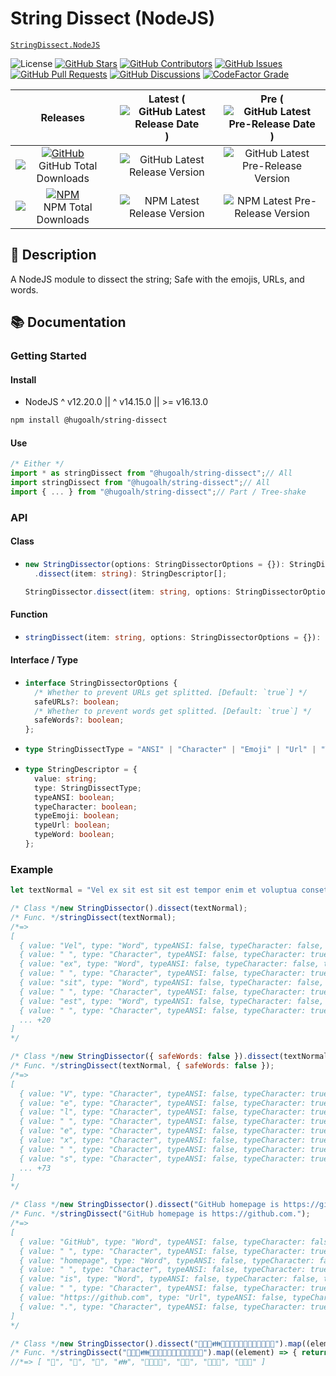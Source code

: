 # String Dissect (NodeJS)

[`StringDissect.NodeJS`](https://github.com/hugoalh-studio/string-dissect-nodejs)

![License](https://img.shields.io/static/v1?label=License&message=MIT&style=flat-square "License")
[![GitHub Stars](https://img.shields.io/github/stars/hugoalh-studio/string-dissect-nodejs?label=Stars&logo=github&logoColor=ffffff&style=flat-square "GitHub Stars")](https://github.com/hugoalh-studio/string-dissect-nodejs/stargazers)
[![GitHub Contributors](https://img.shields.io/github/contributors/hugoalh-studio/string-dissect-nodejs?label=Contributors&logo=github&logoColor=ffffff&style=flat-square "GitHub Contributors")](https://github.com/hugoalh-studio/string-dissect-nodejs/graphs/contributors)
[![GitHub Issues](https://img.shields.io/github/issues-raw/hugoalh-studio/string-dissect-nodejs?label=Issues&logo=github&logoColor=ffffff&style=flat-square "GitHub Issues")](https://github.com/hugoalh-studio/string-dissect-nodejs/issues)
[![GitHub Pull Requests](https://img.shields.io/github/issues-pr-raw/hugoalh-studio/string-dissect-nodejs?label=Pull%20Requests&logo=github&logoColor=ffffff&style=flat-square "GitHub Pull Requests")](https://github.com/hugoalh-studio/string-dissect-nodejs/pulls)
[![GitHub Discussions](https://img.shields.io/github/discussions/hugoalh-studio/string-dissect-nodejs?label=Discussions&logo=github&logoColor=ffffff&style=flat-square "GitHub Discussions")](https://github.com/hugoalh-studio/string-dissect-nodejs/discussions)
[![CodeFactor Grade](https://img.shields.io/codefactor/grade/github/hugoalh-studio/string-dissect-nodejs?label=Grade&logo=codefactor&logoColor=ffffff&style=flat-square "CodeFactor Grade")](https://www.codefactor.io/repository/github/hugoalh-studio/string-dissect-nodejs)

| **Releases** | **Latest** (![GitHub Latest Release Date](https://img.shields.io/github/release-date/hugoalh-studio/string-dissect-nodejs?label=&style=flat-square "GitHub Latest Release Date")) | **Pre** (![GitHub Latest Pre-Release Date](https://img.shields.io/github/release-date-pre/hugoalh-studio/string-dissect-nodejs?label=&style=flat-square "GitHub Latest Pre-Release Date")) |
|:-:|:-:|:-:|
| [![GitHub](https://img.shields.io/badge/GitHub-181717?logo=github&logoColor=ffffff&style=flat-square "GitHub")](https://github.com/hugoalh-studio/string-dissect-nodejs/releases) ![GitHub Total Downloads](https://img.shields.io/github/downloads/hugoalh-studio/string-dissect-nodejs/total?label=&style=flat-square "GitHub Total Downloads") | ![GitHub Latest Release Version](https://img.shields.io/github/release/hugoalh-studio/string-dissect-nodejs?sort=semver&label=&style=flat-square "GitHub Latest Release Version") | ![GitHub Latest Pre-Release Version](https://img.shields.io/github/release/hugoalh-studio/string-dissect-nodejs?include_prereleases&sort=semver&label=&style=flat-square "GitHub Latest Pre-Release Version") |
| [![NPM](https://img.shields.io/badge/NPM-CB3837?logo=npm&logoColor=ffffff&style=flat-square "NPM")](https://www.npmjs.com/package/@hugoalh/string-dissect) ![NPM Total Downloads](https://img.shields.io/npm/dt/@hugoalh/string-dissect?label=&style=flat-square "NPM Total Downloads") | ![NPM Latest Release Version](https://img.shields.io/npm/v/@hugoalh/string-dissect/latest?label=&style=flat-square "NPM Latest Release Version") | ![NPM Latest Pre-Release Version](https://img.shields.io/npm/v/@hugoalh/string-dissect/pre?label=&style=flat-square "NPM Latest Pre-Release Version") |

## 📝 Description

A NodeJS module to dissect the string; Safe with the emojis, URLs, and words.

## 📚 Documentation

### Getting Started

#### Install

- NodeJS ^ v12.20.0 || ^ v14.15.0 || >= v16.13.0

```sh
npm install @hugoalh/string-dissect
```

#### Use

```js
/* Either */
import * as stringDissect from "@hugoalh/string-dissect";// All
import stringDissect from "@hugoalh/string-dissect";// All
import { ... } from "@hugoalh/string-dissect";// Part / Tree-shake
```

### API

#### Class

<ul>
<li>

```ts
new StringDissector(options: StringDissectorOptions = {}): StringDissector;
  .dissect(item: string): StringDescriptor[];

StringDissector.dissect(item: string, options: StringDissectorOptions = {}): StringDescriptor[];
```

</li>
</ul>

#### Function

<ul>
<li>

```ts
stringDissect(item: string, options: StringDissectorOptions = {}): StringDescriptor[];
```

</li>
</ul>

#### Interface / Type

<ul>
<li>

```ts
interface StringDissectorOptions {
  /* Whether to prevent URLs get splitted. [Default: `true`] */
  safeURLs?: boolean;
  /* Whether to prevent words get splitted. [Default: `true`] */
  safeWords?: boolean;
};
```

</li>
<li>

```ts
type StringDissectType = "ANSI" | "Character" | "Emoji" | "Url" | "Word";
```

</li>
<li>

```ts
type StringDescriptor = {
  value: string;
  type: StringDissectType;
  typeANSI: boolean;
  typeCharacter: boolean;
  typeEmoji: boolean;
  typeUrl: boolean;
  typeWord: boolean;
};
```

</li>
</ul>

### Example

```js
let textNormal = "Vel ex sit est sit est tempor enim et voluptua consetetur gubergren gubergren ut.";

/* Class */new StringDissector().dissect(textNormal);
/* Func. */stringDissect(textNormal);
/*=>
[
  { value: "Vel", type: "Word", typeANSI: false, typeCharacter: false, typeEmoji: false, typeUrl: false, typeWord: true },
  { value: " ", type: "Character", typeANSI: false, typeCharacter: true, typeEmoji: false, typeUrl: false, typeWord: false },
  { value: "ex", type: "Word", typeANSI: false, typeCharacter: false, typeEmoji: false, typeUrl: false, typeWord: true },
  { value: " ", type: "Character", typeANSI: false, typeCharacter: true, typeEmoji: false, typeUrl: false, typeWord: false },
  { value: "sit", type: "Word", typeANSI: false, typeCharacter: false, typeEmoji: false, typeUrl: false, typeWord: true },
  { value: " ", type: "Character", typeANSI: false, typeCharacter: true, typeEmoji: false, typeUrl: false, typeWord: false },
  { value: "est", type: "Word", typeANSI: false, typeCharacter: false, typeEmoji: false, typeUrl: false, typeWord: true },
  { value: " ", type: "Character", typeANSI: false, typeCharacter: true, typeEmoji: false, typeUrl: false, typeWord: false },
  ... +20
]
*/

/* Class */new StringDissector({ safeWords: false }).dissect(textNormal);
/* Func. */stringDissect(textNormal, { safeWords: false });
/*=>
[
  { value: "V", type: "Character", typeANSI: false, typeCharacter: true, typeEmoji: false, typeUrl: false, typeWord: false },
  { value: "e", type: "Character", typeANSI: false, typeCharacter: true, typeEmoji: false, typeUrl: false, typeWord: false },
  { value: "l", type: "Character", typeANSI: false, typeCharacter: true, typeEmoji: false, typeUrl: false, typeWord: false },
  { value: " ", type: "Character", typeANSI: false, typeCharacter: true, typeEmoji: false, typeUrl: false, typeWord: false },
  { value: "e", type: "Character", typeANSI: false, typeCharacter: true, typeEmoji: false, typeUrl: false, typeWord: false },
  { value: "x", type: "Character", typeANSI: false, typeCharacter: true, typeEmoji: false, typeUrl: false, typeWord: false },
  { value: " ", type: "Character", typeANSI: false, typeCharacter: true, typeEmoji: false, typeUrl: false, typeWord: false },
  { value: "s", type: "Character", typeANSI: false, typeCharacter: true, typeEmoji: false, typeUrl: false, typeWord: false },
  ... +73
]
*/

/* Class */new StringDissector().dissect("GitHub homepage is https://github.com.");
/* Func. */stringDissect("GitHub homepage is https://github.com.");
/*=>
[
  { value: "GitHub", type: "Word", typeANSI: false, typeCharacter: false, typeEmoji: false, typeUrl: false, typeWord: true },
  { value: " ", type: "Character", typeANSI: false, typeCharacter: true, typeEmoji: false, typeUrl: false, typeWord: false },
  { value: "homepage", type: "Word", typeANSI: false, typeCharacter: false, typeEmoji: false, typeUrl: false, typeWord: true },
  { value: " ", type: "Character", typeANSI: false, typeCharacter: true, typeEmoji: false, typeUrl: false, typeWord: false },
  { value: "is", type: "Word", typeANSI: false, typeCharacter: false, typeEmoji: false, typeUrl: false, typeWord: true },
  { value: " ", type: "Character", typeANSI: false, typeCharacter: true, typeEmoji: false, typeUrl: false, typeWord: false },
  { value: "https://github.com", type: "Url", typeANSI: false, typeCharacter: false, typeEmoji: false, typeUrl: true, typeWord: false },
  { value: ".", type: "Character", typeANSI: false, typeCharacter: true, typeEmoji: false, typeUrl: false, typeWord: false }
]
*/

/* Class */new StringDissector().dissect("🤝💑💏👪👨‍👩‍👧‍👦👩‍👦👩‍👧‍👦🧑‍🤝‍🧑").map((element) => { return element.value; });
/* Func. */stringDissect("🤝💑💏👪👨‍👩‍👧‍👦👩‍👦👩‍👧‍👦🧑‍🤝‍🧑").map((element) => { return element.value; });
//*=> [ "🤝", "💑", "💏", "👪", "👨‍👩‍👧‍👦", "👩‍👦", "👩‍👧‍👦", "🧑‍🤝‍🧑" ]
```

